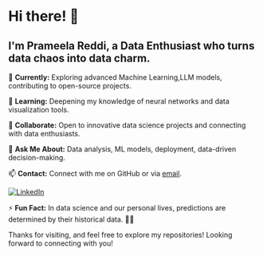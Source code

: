 # Hi there! 👋

 ## I'm Prameela Reddi, a Data Enthusiast who turns data chaos into data charm.

🔭 **Currently:** Exploring advanced Machine Learning,LLM models, contributing to open-source projects.

🌱 **Learning:** Deepening my knowledge of neural networks and data visualization tools.

👯 **Collaborate:** Open to innovative data science projects and connecting with data enthusiasts.

💬 **Ask Me About:** Data analysis, ML models, deployment, data-driven decision-making.

📫 **Contact:** Connect with me on GitHub or via [email](mailto:prameelareddi1610@gmail.com).

[![LinkedIn](https://img.shields.io/badge/LinkedIn-Connect-blue?style=flat&logo=linkedin)](https://www.linkedin.com/in/prameelareddi/)

⚡ **Fun Fact:** In data science and our personal lives, predictions are determined by their historical data. 🧐📆

Thanks for visiting, and feel free to explore my repositories! Looking forward to connecting with you!

